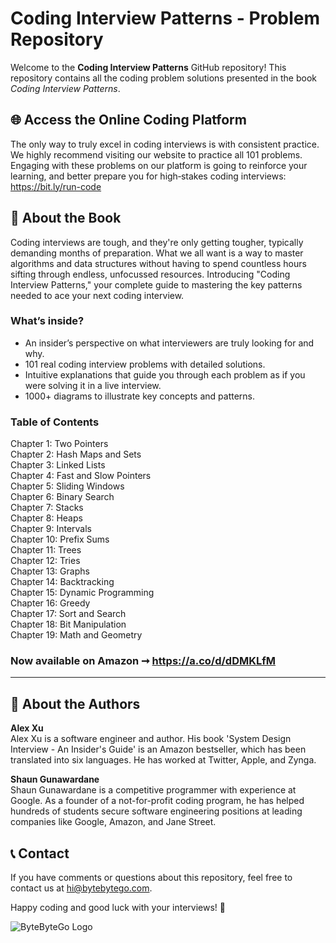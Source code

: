 # Coding Interview Patterns - Problem Repository

Welcome to the **Coding Interview Patterns** GitHub repository! This repository contains all the coding problem solutions presented in the book *Coding Interview Patterns*.

## 🌐 Access the Online Coding Platform

The only way to truly excel in coding interviews is with consistent practice. We highly recommend
visiting our website to practice all 101 problems. Engaging with these problems on our platform is
going to reinforce your learning, and better prepare you for high‐stakes coding interviews:\
https://bit.ly/run-code

## 📙 About the Book

Coding interviews are tough, and they're only getting tougher, typically demanding months of preparation. What we all want is a way to master algorithms and data structures without having to spend countless hours sifting through endless, unfocussed resources. Introducing "Coding Interview Patterns," your complete guide to mastering the key patterns needed to ace your next coding interview.<br />

### What’s inside?
- An insider’s perspective on what interviewers are truly looking for and why.
- 101 real coding interview problems with detailed solutions.
- Intuitive explanations that guide you through each problem as if you were solving it in a live interview.
- 1000+ diagrams to illustrate key concepts and patterns.


### Table of Contents
Chapter 1: Two Pointers\
Chapter 2: Hash Maps and Sets\
Chapter 3: Linked Lists\
Chapter 4: Fast and Slow Pointers\
Chapter 5: Sliding Windows\
Chapter 6: Binary Search\
Chapter 7: Stacks\
Chapter 8: Heaps\
Chapter 9: Intervals\
Chapter 10: Prefix Sums\
Chapter 11: Trees\
Chapter 12: Tries\
Chapter 13: Graphs\
Chapter 14: Backtracking\
Chapter 15: Dynamic Programming\
Chapter 16: Greedy\
Chapter 17: Sort and Search\
Chapter 18: Bit Manipulation\
Chapter 19: Math and Geometry

### Now available on Amazon ➞ https://a.co/d/dDMKLfM

---


## 👥 About the Authors
**Alex Xu**\
Alex Xu is a software engineer and author. His book 'System Design Interview - An Insider's Guide' is an Amazon bestseller, which has been translated into six languages. He has worked at Twitter, Apple, and Zynga.


**Shaun Gunawardane**\
Shaun Gunawardane is a competitive programmer with experience at Google. As a founder of a not-for-profit coding program, he has helped hundreds of students secure software engineering positions at leading companies like Google, Amazon, and Jane Street.

## 📞 Contact

If you have comments or questions about this repository, feel free to contact us at hi@bytebytego.com.

Happy coding and good luck with your interviews! 🚀

![ByteByteGo Logo](https://bytebytego.com/_next/static/media/logo.5c3ffd6e.svg "ByteByteGo Logo")